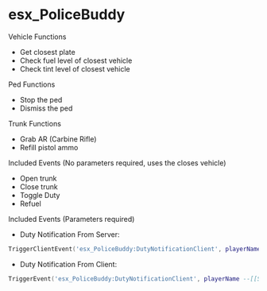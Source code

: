 # esx_PoliceBuddy

Vehicle Functions
- Get closest plate
- Check fuel level of closest vehicle
- Check tint level of closest vehicle

Ped Functions
- Stop the ped
- Dismiss the ped

Trunk Functions
- Grab AR (Carbine Rifle)
- Refill pistol ammo

Included Events (No parameters required, uses the closes vehicle)
- Open trunk
- Close trunk
- Toggle Duty
- Refuel

Included Events (Parameters required)
- Duty Notification From Server:
```lua
TriggerClientEvent('esx_PoliceBuddy:DutyNotificationClient', playerName --[[String]], notificationText --[[String]])
```
- Duty Notification From Client:
```lua
TriggerEvent('esx_PoliceBuddy:DutyNotificationClient', playerName --[[String]], notificationText --[[String]])
```

